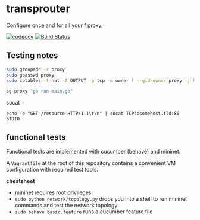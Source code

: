 # transprouter

Configure once and for all your f proxy.

[![codecov](https://codecov.io/gh/transprouter/transprouter/branch/master/graph/badge.svg)](https://codecov.io/gh/transprouter/transprouter)
[![Build Status](https://travis-ci.org/transprouter/transprouter.svg?branch=master)](https://travis-ci.org/transprouter/transprouter)

## Testing notes

```sh
sudo groupadd -r proxy
sudo gpasswd proxy
sudo iptables -t nat -A OUTPUT -p tcp -m owner ! --gid-owner proxy -j REDIRECT --to-ports 3128

sg proxy "go run main.go"
```

socat

    echo -e "GET /resource HTTP/1.1\r\n" | socat TCP4:somehost.tld:80 STDIO

## functional tests

Functional tests are implemented with cucumber (behave) and mininet.

A `Vagrantfile` at the root of this repository contains a convenient VM configuration with required test tools.

**cheatsheet**

- mininet requires root privileges
- `sudo python network/topology.py` drops you into a shell to run mininet commands and test the network topology
- `sudo behave basic.feature` runs a cucumber feature file
